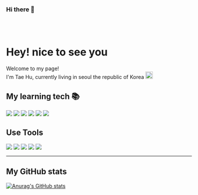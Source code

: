 ### Hi there 👋

<br><br>
<h1>Hey! nice to see you</h1>
<p>
Welcome to my page! <br>
I'm Tae Hu, currently living in seoul the republic of Korea <img src="https://user-images.githubusercontent.com/70050528/189471349-b61089ef-38fa-4c0a-acd5-776f094f0809.png" width="20" style="max-width: 100%;">
</p>

<h2> My learning tech 📚</h2>
<p>
<img src="https://img.shields.io/badge/HTML5-E34F26?style=flat-square&logo=html5&logoColor=white"/>
<img src="https://img.shields.io/badge/CSS3-1572B6?style=flat-square&logo=css3&logoColor=white"/>
<img src="https://img.shields.io/badge/java-007396?style=flat-square&logo=java&logoColor=white"/>
<img src="https://img.shields.io/badge/MySQL-4479A1?style=flat-square&logo=MySQL&logoColor=white"/>
<img src="https://img.shields.io/badge/C-A8B9CC?style=flat-square&logo=C&logoColor=white"/>
<img src="https://img.shields.io/badge/Python-3776AB?style=flat-square&logo=Python&logoColor=white"/>

</p>

<h2>Use Tools</h2>
<p>
<img src="https://img.shields.io/badge/Git-F05032?style=flat-square&logo=git&logoColor=white"/> 

<img src="https://img.shields.io/badge/Visual Studio-5C2D91?style=flat-square&logo=Visual Studio&logoColor=white"/>
<img src="https://img.shields.io/badge/Visual Studio Code-007ACC?style=flat-square&logo=Visual Studio Code&logoColor=white"/>
<img src="https://img.shields.io/badge/Google Colab-F9AB00?style=flat-square&logo=Google Colab&logoColor=white"/>
<img src="https://img.shields.io/badge/Eclipse%20IDE-2C2255.svg?&style=for-the-badge&logo=Eclipse%20IDE&logoColor=white"/>
</p>
<hr>

<h2>My GitHub stats</h2>

[![Anurag's GitHub stats](https://github-readme-stats.vercel.app/api?username=revivalroot)](https://github.com/anuraghazra/github-readme-stats)

